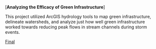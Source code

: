 [**Analyzing the Efficacy of Green Infrastructure**]

This project utilized ArcGIS hydrology tools to map green infrastructure, delineate watersheds, and analyze just how well green infrastructure worked towards reducing peak flows in stream channels during storm events.

<a href="pdf/FinalPresentation.pdf">Final</a>
